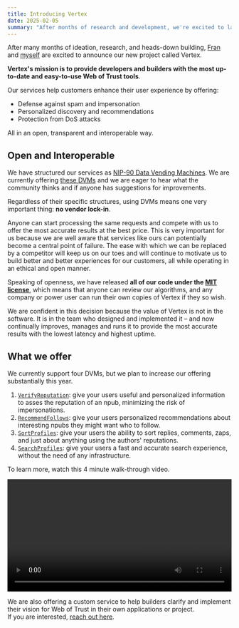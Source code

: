 ```yaml
---
title: Introducing Vertex
date: 2025-02-05
summary: "After months of research and development, we're excited to launch Vertex—delivering fast, high-signal, and easy-to-use Web of Trust for developers and builders..."
---
```


After many months of ideation, research, and heads-down building, [Fran](https://npub.world/npub1wf4pufsucer5va8g9p0rj5dnhvfeh6d8w0g6eayaep5dhps6rsgs43dgh9) and [myself](https://npub.world/npub176p7sup477k5738qhxx0hk2n0cty2k5je5uvalzvkvwmw4tltmeqw7vgup) are excited to announce our new project called Vertex.

**Vertex's mission is to provide developers and builders with the most up-to-date and easy-to-use Web of Trust tools**.

Our services help customers enhance their user experience by offering:
- Defense against spam and impersonation
- Personalized discovery and recommendations
- Protection from DoS attacks

All in an open, transparent and interoperable way.

## Open and Interoperable

We have structured our services as [NIP-90 Data Vending Machines](https://github.com/nostr-protocol/nips/blob/master/90.md). We are currently offering [these DVMs](/docs/services/) and we are eager to hear what the community thinks and if anyone has suggestions for improvements.

Regardless of their specific structures, using DVMs means one very important thing: **no vendor lock-in**.

Anyone can start processing the same requests and compete with us to offer the most accurate results at the best price. This is very important for us because we are well aware that services like ours can potentially become a central point of failure. The ease with which we can be replaced by a competitor will keep us on our toes and will continue to motivate us to build better and better experiences for our customers, all while operating in an ethical and open manner.

Speaking of openness, we have released **all of our code under the [MIT license](https://spdx.org/licenses/MIT.html)**, which means that anyone can review our algorithms, and any company or power user can run their own copies of Vertex if they so wish.

We are confident in this decision because the value of Vertex is not in the software. It is in the team who designed and implemented it – and now continually improves, manages and runs it to provide the most accurate results with the lowest latency and highest uptime.

## What we offer

We currently support four DVMs, but we plan to increase our offering substantially this year.

1. [`VerifyReputation`](/docs/services/verify-reputation/): give your users useful and personalized information to asses the reputation of an npub, minimizing the risk of impersonations.
2. [`RecommendFollows`](/docs/services/recommend-follows/): give your users personalized recommendations about interesting npubs they might want who to follow.
3. [`SortProfiles`](/docs/services/sort-profiles/): give your users the ability to sort replies, comments, zaps, and just about anything using the authors' reputations.
4. [`SearchProfiles`](/docs/services/search-profiles/): give your users a fast and accurate search experience, without the need of any infrastructure.

To learn more, watch this 4 minute walk-through video.

<div class="hx-mt-5"></div>
<video width="100%" controls>
    <source src="https://cdn.satellite.earth/6efabff7da55ce848074351b2d640ca3bde4515060d9aba002461a4a4ddad8d8.mp4" type="video/mp4">
    <source src="https://cdn.satellite.earth/792705217ecb755435b708cc23615259f8d7923974e14ed9a586d3fa2c16c804.webm" type="video/webm">
    Your browser does not support the video tag.
</video>

We are also offering a custom service to help builders clarify and implement their vision for Web of Trust in their own applications or project.  
If you are interested, [reach out here](https://signal.me/#eu/O6mL1ozXhujHr-seJPkZzA4EKprDgr64AqoAOhu4U5TtKlRwutNJvbsCqXJvZb1-).